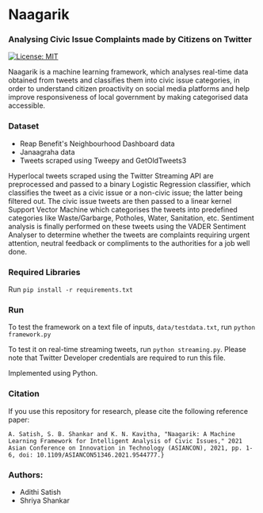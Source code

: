 # Naagarik
### Analysing Civic Issue Complaints made by Citizens on Twitter
[![License: MIT](https://img.shields.io/badge/License-MIT-yellow.svg)](https://opensource.org/licenses/MIT)

Naagarik is a machine learning framework, which analyses real-time data obtained from tweets and classifies them into civic issue categories, in order to understand citizen proactivity on social media platforms and help improve responsiveness of local government by making categorised data accessible.

### Dataset
- Reap Benefit's Neighbourhood Dashboard data
- Janaagraha data
- Tweets scraped using Tweepy and GetOldTweets3

Hyperlocal tweets scraped using the Twitter Streaming API are preprocessed and passed to a binary Logistic Regression classifier, which classifies the tweet as a civic issue or a non-civic issue; the latter being filtered out. The civic issue tweets are then passed to a linear kernel Support Vector Machine which categorises the tweets into predefined categories like Waste/Garbarge, Potholes, Water, Sanitation, etc. Sentiment analysis is finally performed on these tweets using the VADER Sentiment Analyser to determine whether the tweets are complaints requiring urgent attention, neutral feedback or compliments to the authorities for a job well done. 

### Required Libraries
Run ```pip install -r requirements.txt```

### Run 

To test the framework on a text file of inputs, ```data/testdata.txt```, run ```python framework.py```

To test it on real-time streaming tweets, run ```python streaming.py```. Please note that Twitter Developer credentials are required to run this file.

Implemented using Python.

### Citation

If you use this repository for research, please cite the following reference paper:

    A. Satish, S. B. Shankar and K. N. Kavitha, "Naagarik: A Machine Learning Framework for Intelligent Analysis of Civic Issues," 2021 Asian Conference on Innovation in Technology (ASIANCON), 2021, pp. 1-6, doi: 10.1109/ASIANCON51346.2021.9544777.}

### Authors:
- Adithi Satish
- Shriya Shankar
